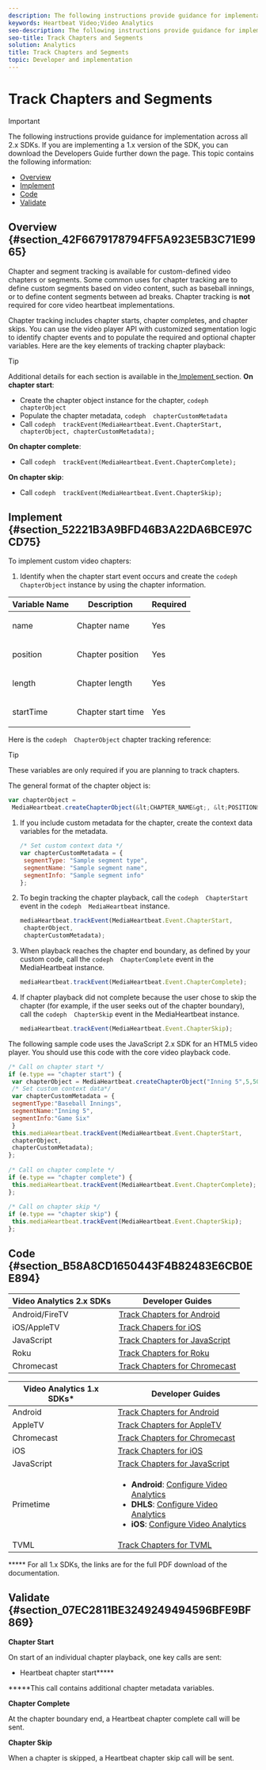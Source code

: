 ```yaml
---
description: The following instructions provide guidance for implementation across all 2.x SDKs.
keywords: Heartbeat Video;Video Analytics
seo-description: The following instructions provide guidance for implementation across all 2.x SDKs.
seo-title: Track Chapters and Segments
solution: Analytics
title: Track Chapters and Segments
topic: Developer and implementation
---
```


# Track Chapters and Segments

>[!IMPORTANT]
>
>The following instructions provide guidance for implementation across all 2.x SDKs. If you are implementing a 1.x version of the SDK, you can download the Developers Guide further down the page.
This topic contains the following information:


* [ Overview ](c_vhl_track-chap-segments.md#concept_8B95F957C85C4B23A1E934A094471998/section_42F6679178794FF5A923E5B3C71E9965)
* [ Implement ](c_vhl_track-chap-segments.md#concept_8B95F957C85C4B23A1E934A094471998/section_52221B3A9BFD46B3A22DA6BCE97CCD75)
* [ Code ](c_vhl_track-chap-segments.md#concept_8B95F957C85C4B23A1E934A094471998/section_B58A8CD1650443F4B82483E6CB0EE894)
* [ Validate ](c_vhl_track-chap-segments.md#concept_8B95F957C85C4B23A1E934A094471998/section_07EC2811BE3249249494596BFE9BF869)

## Overview {#section_42F6679178794FF5A923E5B3C71E9965}

Chapter and segment tracking is available for custom-defined video chapters or segments. Some common uses for chapter tracking are to define custom segments based on video content, such as baseball innings, or to define content segments between ad breaks. Chapter tracking is **not** required for core video heartbeat implementations.

Chapter tracking includes chapter starts, chapter completes, and chapter skips. You can use the video player API with customized segmentation logic to identify chapter events and to populate the required and optional chapter variables. Here are the key elements of tracking chapter playback:

>[!TIP]
>
>Additional details for each section is available in the[ Implement ](c_vhl_track-chap-segments.md#concept_8B95F957C85C4B23A1E934A094471998/section_52221B3A9BFD46B3A22DA6BCE97CCD75) section.
**On chapter start**:


* Create the chapter object instance for the chapter, `codeph  chapterObject`
* Populate the chapter metadata, `codeph  chapterCustomMetadata`
* Call `codeph  trackEvent(MediaHeartbeat.Event.ChapterStart, chapterObject, chapterCustomMetadata);`

**On chapter complete**:


* Call `codeph  trackEvent(MediaHeartbeat.Event.ChapterComplete);`

**On chapter skip**:


* Call `codeph  trackEvent(MediaHeartbeat.Event.ChapterSkip);`

## Implement {#section_52221B3A9BFD46B3A22DA6BCE97CCD75}

To implement custom video chapters:


1. Identify when the chapter start event occurs and create the `codeph  ChapterObject` instance by using the chapter information.
<table id="table_840ABDA54A4A436996464D59D04ABB4D"> 
 <tgroup cols="3"> 
  <colspec colnum="1" colname="col1" colwidth="*" /> 
  <colspec colnum="2" colname="col2" colwidth="*" /> 
  <colspec colnum="3" colname="col3" colwidth="*" align="center" /> 
  <thead> 
   <tr> 
    <th colname="col1" class="entry"> Variable Name </th> 
    <th colname="col2" class="entry"> Description </th> 
    <th colname="col3" class="entry"> Required </th> 
   </tr> 
  </thead> 
  <tbody> 
   <tr> 
    <td colname="col1"> <p>name</p> </td> 
    <td colname="col2"> <p>Chapter name</p> </td> 
    <td colname="col3"> <p>Yes</p> </td> 
   </tr> 
   <tr> 
    <td colname="col1"> <p>position</p> </td> 
    <td colname="col2"> <p>Chapter position</p> </td> 
    <td colname="col3"> <p>Yes</p> </td> 
   </tr> 
   <tr> 
    <td colname="col1"> <p>length</p> </td> 
    <td colname="col2"> <p>Chapter length</p> </td> 
    <td colname="col3"> <p>Yes</p> </td> 
   </tr> 
   <tr> 
    <td colname="col1"> <p>startTime</p> </td> 
    <td colname="col2"> <p>Chapter start time</p> </td> 
    <td colname="col3"> <p>Yes</p> </td> 
   </tr> 
  </tbody> 
 </tgroup> 
</table>

   Here is the `codeph  ChapterObject` chapter tracking reference:
   >[!TIP]
   >
   >These variables are only required if you are planning to track chapters.
   
   The general format of the chapter object is:
   ```js
   var chapterObject = 
    MediaHeartbeat.createChapterObject(&lt;CHAPTER_NAME&gt;, &lt;POSITION&gt;, &lt;LENGTH&gt;, &lt;START_TIME&gt;);
   ```
   
   
1. If you include custom metadata for the chapter, create the context data variables for the metadata.
   
   ```js
   /* Set custom context data */ 
   var chapterCustomMetadata = { 
    segmentType: "Sample segment type", 
    segmentName: "Sample segment name", 
    segmentInfo: "Sample segment info" 
   }; 
   
   ```
   
   
1. To begin tracking the chapter playback, call the `codeph  ChapterStart` event in the `codeph  MediaHeartbeat` instance.
   
   ```js
   mediaHeartbeat.trackEvent(MediaHeartbeat.Event.ChapterStart, 
    chapterObject, 
    chapterCustomMetadata);
   ```
   
   
1. When playback reaches the chapter end boundary, as defined by your custom code, call the `codeph  ChapterComplete` event in the MediaHeartbeat instance.
   
   ```js
   mediaHeartbeat.trackEvent(MediaHeartbeat.Event.ChapterComplete);
   ```
   
   
1. If chapter playback did not complete because the user chose to skip the chapter (for example, if the user seeks out of the chapter boundary), call the `codeph  ChapterSkip` event in the MediaHeartbeat instance.
   
   ```js
   mediaHeartbeat.trackEvent(MediaHeartbeat.Event.ChapterSkip);
   ```
   
   

The following sample code uses the JavaScript 2.x SDK for an HTML5 video player. You should use this code with the core video playback code.
```js
/* Call on chapter start */ 
if (e.type == "chapter start") { 
 var chapterObject = MediaHeartbeat.createChapterObject("Inning 5",5,500,2500); 
 /* Set custom context data*/ 
 var chapterCustomMetadata = { 
 segmentType:"Baseball Innings", 
 segmentName:"Inning 5", 
 segmentInfo:"Game Six" 
 } 
 this.mediaHeartbeat.trackEvent(MediaHeartbeat.Event.ChapterStart, 
 chapterObject, 
 chapterCustomMetadata); 
}; 
 
/* Call on chapter complete */ 
if (e.type == "chapter complete") { 
 this.mediaHeartbeat.trackEvent(MediaHeartbeat.Event.ChapterComplete); 
}; 
 
/* Call on chapter skip */ 
if (e.type == "chapter skip") { 
 this.mediaHeartbeat.trackEvent(MediaHeartbeat.Event.ChapterSkip); 
}; 

```

## Code {#section_B58A8CD1650443F4B82483E6CB0EE894}

<table id="table_1FC1BC9FE48C4B8699B84EE4138315D5"> 
 <tgroup cols="3" rowsep="1"> 
  <colspec colnum="1" colname="col1" colwidth="1.00*" /> 
  <colspec colnum="2" colname="col2" colwidth="1.62*" /> 
  <colspec colname="col3" colnum="3" colwidth="4.78*" /> 
  <thead> 
   <tr> 
    <th namest="col1" nameend="col2" class="entry"> Video Analytics 2.x SDKs </th> 
    <th colname="col3" class="entry"> Developer Guides </th> 
   </tr> 
  </thead> 
  <tbody> 
   <tr> 
    <td namest="col1" nameend="col2"> Android/FireTV </td> 
    <td colname="col3"> <a href="https://marketing.adobe.com/resources/help/en_US/sc/appmeasurement/hbvideo/android_2.0/t_vhl_track-chap_android.html" format="html" scope="external"> Track Chapters for Android </a> </td> 
   </tr> 
   <tr> 
    <td namest="col1" nameend="col2"> iOS/AppleTV </td> 
    <td colname="col3"> <a href="https://marketing.adobe.com/resources/help/en_US/sc/appmeasurement/hbvideo/ios_2.0/t_vhl_track-chap_ios.html" format="html" scope="external"> Track Chapers for iOS </a> </td> 
   </tr> 
   <tr> 
    <td namest="col1" nameend="col2"> JavaScript </td> 
    <td colname="col3"> <a href="https://marketing.adobe.com/resources/help/en_US/sc/appmeasurement/hbvideo/js_2.0/t_vhl_track-chap_js.html" format="html" scope="external"> Track Chapters for JavaScript </a> </td> 
   </tr> 
   <tr> 
    <td namest="col1" nameend="col2"> Roku </td> 
    <td colname="col3"> <a href="https://marketing.adobe.com/resources/help/en_US/sc/appmeasurement/hbvideo/roku/c_vhl_conf-med-hrbts.html" format="html" scope="external"> Track Chapters for Roku </a> </td> 
   </tr> 
   <tr> 
    <td namest="col1" nameend="col2"> Chromecast </td> 
    <td colname="col3"> <a href="https://marketing.adobe.com/resources/help/en_US/sc/appmeasurement/hbvideo/chromecast/c_vhl_conf-med-hrbts-chromecast.html" format="html" scope="external"> Track Chapters for Chromecast </a> </td> 
   </tr> 
  </tbody> 
 </tgroup> 
</table>

<table id="table_DCD074D23E704CA79BC3734D1CF59A5B"> 
 <tgroup cols="3"> 
  <colspec colnum="1" colname="col1" colwidth="1.00*" /> 
  <colspec colnum="2" colname="col2" colwidth="1.55*" /> 
  <colspec colname="col3" colnum="3" colwidth="4.74*" /> 
  <thead> 
   <tr> 
    <th namest="col1" nameend="col2" class="entry"> Video Analytics 1.x SDKs* </th> 
    <th colname="col3" class="entry"> Developer Guides </th> 
   </tr> 
  </thead> 
  <tbody> 
   <tr> 
    <td namest="col1" nameend="col2"> Android </td> 
    <td colname="col3"> <a href="vhl-dev-guide-v15_android.pdf" format="pdf" scope="peer"> Track Chapters for Android </a> </td> 
   </tr> 
   <tr> 
    <td namest="col1" nameend="col2"> AppleTV </td> 
    <td colname="col3"> <a href="vhl-dev-guide-v1x_appletv.pdf" format="pdf" scope="peer"> Track Chapters for AppleTV </a> </td> 
   </tr> 
   <tr> 
    <td namest="col1" nameend="col2"> Chromecast </td> 
    <td colname="col3"> <a href="chromecast_1.x_sdk.pdf" format="pdf" scope="peer"> Track Chapters for Chromecast </a> </td> 
   </tr> 
   <tr> 
    <td namest="col1" nameend="col2"> iOS </td> 
    <td colname="col3"> <a href="vhl-dev-guide-v15_ios.pdf" format="pdf" scope="peer"> Track Chapters for iOS </a> </td> 
   </tr> 
   <tr> 
    <td namest="col1" nameend="col2"> JavaScript </td> 
    <td colname="col3"> <a href="vhl-dev-guide-v15_js.pdf" format="pdf" scope="peer"> Track Chapters for JavaScript </a> </td> 
   </tr> 
   <tr> 
    <td namest="col1" nameend="col2"> Primetime </td> 
    <td colname="col3"> 
     <ul id="ul_AE4FACC564D84FAF8BF241912B5D7761"> 
      <li id="li_372AFC4170B546E9867C160DBAAC0A5E"> <b>Android</b>: <a href="http://help.adobe.com/en_US/primetime/psdk/android/1.4/index.html#PSDKs-task-Initialize_and_configure_video_analytics_" format="html" scope="external"> Configure Video Analytics </a> </li> 
      <li id="li_224523B07B224A5099F18F06B0D14C87"> <b>DHLS</b>: <a href="http://help.adobe.com/en_US/primetime/psdk/dhls/index.html#PSDKs-task-Initialize_and_configure_video_analytics_ " format="html" scope="external"> Configure Video Analytics </a> </li> 
      <li id="li_C6A942B9468E45F0A9B1FA7CEF667BAF"> <b>iOS</b>: <a href="http://help.adobe.com/en_US/primetime/psdk/ios/1.4/index.html#PSDKs-task-Initialize_and_configure_video_analytics_" format="html" scope="external"> Configure Video Analytics </a> </li> 
     </ul> </td> 
   </tr> 
   <tr> 
    <td namest="col1" nameend="col2"> TVML </td> 
    <td colname="col3"> <a href="vhl_tvml.pdf" format="pdf" scope="peer"> Track Chapters for TVML </a> </td> 
   </tr> 
  </tbody> 
 </tgroup> 
</table>

***** For all 1.x SDKs, the links are for the full PDF download of the documentation.

## Validate {#section_07EC2811BE3249249494596BFE9BF869}

**Chapter Start**

On start of an individual chapter playback, one key calls are sent:


* Heartbeat chapter start*****

*****This call contains additional chapter metadata variables.

**Chapter Complete**

At the chapter boundary end, a Heartbeat chapter complete call will be sent.

**Chapter Skip**

When a chapter is skipped, a Heartbeat chapter skip call will be sent.

